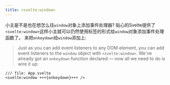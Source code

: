 ```yaml
---
title: <svelte:window>
---
```


小主是不是也在想怎么往`window`对象上添加事件处理器? 贴心的Svelte提供了`<svelte:window>`这样小主就可以仍然使用标签的形式给`window`对象添加事件处理函数了。 来把`onkeydown`给`window`添加上:    
> Just as you can add event listeners to any DOM element, you can add event listeners to the `window` object with `<svelte:window>`.
> We've already got an `onkeydown` function declared — now all we need to do is wire it up:

```svelte
/// file: App.svelte
<svelte:window +++{onkeydown}+++ />
```
